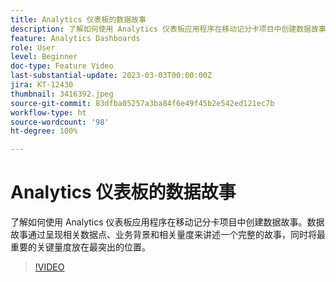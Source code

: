 ```yaml
---
title: Analytics 仪表板的数据故事
description: 了解如何使用 Analytics 仪表板应用程序在移动记分卡项目中创建数据故事。数据故事通过呈现相关数据点、业务背景和相关量度来讲述一个完整的故事，同时将最重要的关键量度放在最突出的位置。
feature: Analytics Dashboards
role: User
level: Beginner
doc-type: Feature Video
last-substantial-update: 2023-03-03T00:00:00Z
jira: KT-12430
thumbnail: 3416392.jpeg
source-git-commit: 83dfba05257a3ba84f6e49f45b2e542ed121ec7b
workflow-type: ht
source-wordcount: '98'
ht-degree: 100%

---
```



# Analytics 仪表板的数据故事

了解如何使用 Analytics 仪表板应用程序在移动记分卡项目中创建数据故事。数据故事通过呈现相关数据点、业务背景和相关量度来讲述一个完整的故事，同时将最重要的关键量度放在最突出的位置。

>[!VIDEO](https://video.tv.adobe.com/v/3416392/?quality=12&learn=on)

